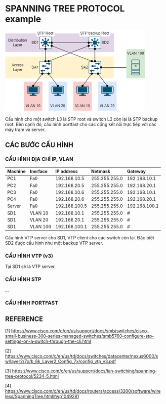 # SPANNING TREE PROTOCOL example

![topology](./img/topology.png)

Cấu hình cho một switch L3 là STP root và switch L3 còn lại là STP backup root. Bên cạnh đó, cấu hình portfast cho các cổng kết nối trực tiếp với các máy trạm và server.

## CÁC BƯỚC CẤU HÌNH

### CẤU HÌNH ĐỊA CHỈ IP, VLAN

|Machine|Inerface|IP address|Netmask|Gateway|
|:------|:-------|:---------|:------|:------|
|PC1|Fa0|192.168.10.5|255.255.255.0|192.168.10.1|
|PC2|Fa0|192.168.20.5|255.255.255.0|192.168.20.1|
|PC3|Fa0|192.168.10.6|255.255.255.0|192.168.10.1|
|PC4|Fa0|192.168.20.6|255.255.255.0|192.168.20.1|
|Server|Fa0|192.168.100.5|255.255.255.0|192.168.100.1|
|SD1|VLAN 10|192.168.10.1|255.255.255.0|#|
|SD1|VLAN 20|192.168.20.1|255.255.255.0|#|
|SD1|VLAN 100|192.168.100.1|255.255.255.0|#|

Cấu hình VTP server cho SD1, VTP client cho các switch còn lại. Đặc biệt SD2 được cấu hình như một backup VTP server.

### CẤU HÌNH VTP (v3)

Tại SD1 sẽ là VTP server.

### CẤU HÌNH STP

...

### CẤU HÌNH PORTFAST

## REFERENCE

[1] <https://www.cisco.com/c/en/us/support/docs/smb/switches/cisco-small-business-300-series-managed-switches/smb5760-configure-stp-settings-on-a-switch-through-the-cli.html>

[2] <https://www.cisco.com/c/en/us/td/docs/switches/datacenter/nexus6000/sw/layer2/7x/b_6k_Layer2_Config_7x/config_vtp_v3.pdf>

[3] <https://www.cisco.com/c/en/us/support/docs/lan-switching/spanning-tree-protocol/5234-5.html>

[4] <https://www.cisco.com/c/en/us/td/docs/routers/access/3200/software/wireless/SpanningTree.html#wp1049291>
